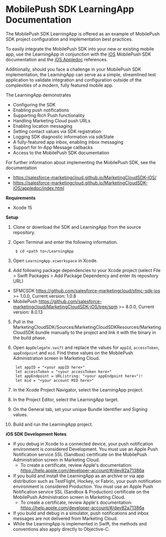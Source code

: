 # MobilePush SDK LearningApp Documentation

The MobilePush SDK LearningApp is offered as an example of MobilePush SDK project configuration and implementation best practices.

To easily integrate the MobilePush SDK into your new or existing mobile app, use the LearningApp in conjunction with the [iOS](https://salesforce-marketingcloud.github.io/MarketingCloudSDK-iOS/) MobilePush SDK documentation and the [iOS Appledoc](https://salesforce-marketingcloud.github.io/MarketingCloudSDK-iOS/get-started/appledocs.html) references.

Additionally, should you face a challenge in your MobilePush SDK implementation, the LearningApp can serve as a simple, streamlined test application to validate integration and configuration outside of the complexities of a modern, fully featured mobile app.

The LearningApp demonstrates

* Configuring the SDK
* Enabling push notifications
* Supporting Rich Push functionality
* Handling Marketing Cloud push URLs
* Enabling location messaging
* Setting contact values via SDK registration
* Logging SDK diagnostic information via sdkState
* A fully-featured app inbox, enabling inbox messaging
* Support for In-App Message callbacks
* Access to the MobilePush SDK documentation

For further information about implementing the MobilePush SDK, see the documentation

* https://salesforce-marketingcloud.github.io/MarketingCloudSDK-iOS/
* https://salesforce-marketingcloud.github.io/MarketingCloudSDK-iOS/appledoc/index.html

**Requirements**

* Xcode 15

**Setup**

1. Clone or download the SDK and LearningApp from the source repository.
2. Open Terminal and enter the following information.

        $ cd <path to>/LearningApp
3. Open `LearningApp.xcworkspace` in Xcode.
4. Add following package dependencies to your Xcode project (select File > Swift Packages > Add Package Dependency and enter its repository URL)
* SFMCSDK https://github.com/salesforce-marketingcloud/sfmc-sdk-ios >= 1.0.0, Current version: 1.0.8
* MobilePush https://github.com/salesforce-marketingcloud/MarketingCloudSDK-iOS/tree/spm >= 8.0.0, Current version: 8.0.13

5. Pull in the MarketingCloudSDK/Sources/MarketingCloudSDKResources/MarketingCloudSDK.bundle manually to the project and link it with the binary in the build phase.

6. Open `AppDelegate.swift` and replace the values for `appId`, `accessToken`, `appEndpoint` and `mid`. Find these values on the MobilePush Administration screen in Marketing Cloud.

        let appID = "<your appID here>"
        let accessToken = "<your accessToken here>"
        let appEndpoint = URL(string: "<your appEndpoint here>")!
        let mid = "<your account MID here>"

7. In the Xcode Project Navigator, select the LearningApp project.
8. In the Project Editor, select the LearningApp target.
9. On the General tab, set your unique Bundle Identifier and Signing values.
10. Build and run the LearningApp project.

**iOS SDK Development Notes**

* If you debug in Xcode to a connected device, your push notification environment is considered Development. You must use an Apple Push Notification service SSL (Sandbox) certificate on the MobilePush Administration screen in Marketing Cloud.
    * To create a certificate, review Apple's documentation: https://help.apple.com/developer-account/#/dev82a71386a
* If you build and install the LearningApp as an archive or via app distribution such as TestFlight, Hockey, or Fabric, your push notification environment is considered Production. You must use an Apple Push Notification service SSL (Sandbox & Production) certificate on the MobilePush Administration screen in Marketing Cloud.
    * To create a certificate, review Apple's documentation: https://help.apple.com/developer-account/#/dev82a71386a
* If you build and debug in a simulator, push notifications and inbox messages are not delivered from Marketing Cloud.
* While the LearningApp is implemented in Swift, the methods and conventions also apply directly to Objective-C.
